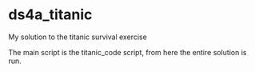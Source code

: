 # ds4a_titanic
My solution to the titanic survival exercise

The main script is the titanic_code script, from here the entire solution is run.
